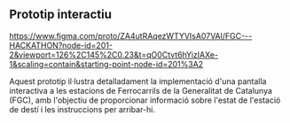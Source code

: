 ## Prototip interactiu

https://www.figma.com/proto/ZA4utRAqezWTYVIsA07VAl/FGC---HACKATHON?node-id=201-2&viewport=126%2C145%2C0.23&t=qO0Ctvt6hYizIAXe-1&scaling=contain&starting-point-node-id=201%3A2
<br />

Aquest prototip il·lustra detalladament la implementació d'una pantalla interactiva a les estacions de Ferrocarrils de la Generalitat de Catalunya (FGC), amb l'objectiu de proporcionar informació sobre l'estat de l'estació de destí i les instruccions per arribar-hi.
